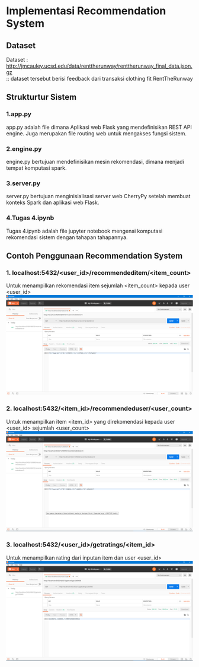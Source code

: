 # Implementasi Recommendation System

## Dataset
Dataset : http://jmcauley.ucsd.edu/data/renttherunway/renttherunway_final_data.json.gz  
 :: dataset tersebut berisi feedback dari transaksi clothing fit RentTheRunway



## Strukturtur Sistem

### 1.app.py 
app.py adalah file dimana Aplikasi web Flask yang mendefinisikan REST API engine. Juga merupakan file routing web untuk mengakses fungsi sistem.

### 2.engine.py
engine.py bertujuan mendefinisikan mesin rekomendasi, dimana menjadi tempat komputasi spark.

### 3.server.py
server.py bertujuan menginisialisasi server web CherryPy setelah membuat konteks Spark dan aplikasi web Flask.

### 4.Tugas 4.ipynb
Tugas 4.ipynb adalah file jupyter notebook mengenai komputasi rekomendasi sistem dengan tahapan tahapannya.


## Contoh Penggunaan Recommendation System

### 1. localhost:5432/<user_id>/recommendeditem/<item_count> 
  Untuk menampilkan rekomendasi item sejumlah <item_count> kepada user <user_id>
  ![Gambar 1](./img/get_top_rating.PNG)

### 2. localhost:5432/<item_id>/recommendeduser/<user_count> 
  Untuk menampilkan item <item_id> yang direkomendasi  kepada user <user_id> sejumlah <user_count>
  ![Gambar 2](./img/get_top_item_recommended.PNG)

### 3. localhost:5432/<user_id>/getratings/<item_id> 
  Untuk menampilkan rating dari inputan item <item> dan user <user_id>
  ![Gambar 3](./img/get_ratings.PNG)





